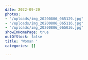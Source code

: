 ```yaml
---
date: 2022-09-20
photos:
- "/uploads/img_20200806_065129.jpg"
- "/uploads/img_20200806_065116.jpg"
- "/uploads/img_20200806_065036.jpg"
showInHomePage: true
outOfStock: false
title: 'Woman '
categories: []

---
```

